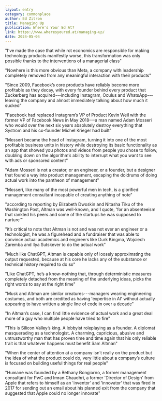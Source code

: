 ```yaml
---
layout: entry
category: commonplace
author: Ed Zitron
title: Managing Up
publication: Where's Your Ed At?
link: https://www.wheresyoured.at/managing-up/
date: 2024-05-04
---
```


"I’ve made the case that while rot economics are responsible for making technology products manifestly worse, this transformation was only possible thanks to the interventions of a managerial class"

"Nowhere is this more obvious than Meta, a company with leadership completely removed from any meaningful interaction with their products"

"Since 2009, Facebook’s core products have reliably become more profitable as they decay, with every founder behind every product that Zuckerberg has acquired---including Instagram, Oculus and WhatsApp---leaving the company and almost immediately talking about how much it sucked"

"Facebook had replaced Instagram’s VP of Product Kevin Weil with the former VP of Facebook News in May 2018---a man named Adam Mosseri who would over the next six years absolutely destroy everything that Systrom and his co-founder Michel Krieger had built"

"Mosseri became the head of Instagram, turning it into one of the most profitable business units in history while destroying its basic functionality as an app that showed you photos and videos from people you chose to follow, doubling down on the algorithm’s ability to interrupt what you want to see with ads or sponsored content"

"Adam Mosseri is not a creator, or an engineer, or a founder, but a designer that found a way into product management, escaping the doldrums of doing actual work into the pantheon of management"

"Mosseri, like many of the most powerful men in tech, is a glorified management consultant incapable of creating anything of note"

"according to reporting by Elizabeth Dwoskin and Nitasha Tiku of the Washington Post, Altman was well-known, and I quote, 'for an absenteeism that rankled his peers and some of the startups he was supposed to nurture'"

"it’s critical to note that Altman is not and was not ever an engineer or a technologist, he was a figurehead and a fundraiser that was able to convince actual academics and engineers like Durk Kingma, Wojciech Zaremba and Ilya Sutskever to do the actual work"

"Much like ChatGPT, Altman is capable only of loosely approximating the output requested, because at his core he lacks any of the substance or technical history required to do so"

"Like ChatGPT, he’s a know-nothing that, through deterministic measures completely detached from the meaning of the underlying ideas, picks the right words to say at the right time"

"Musk and Altman are similar creatures---managers wearing engineering costumes, and both are credited as having 'expertise in AI' without actually appearing to have written a single line of code in over a decade"

"In Altman’s case, I can find little evidence of actual work and a great deal more of a guy who multiple people have tried to fire"

"This is Silicon Valley’s king. A lobbyist roleplaying as a founder. A diplomat masquerading as a technologist.  A charming, capricious, abusive and untrustworthy man that has proven time and time again that his only reliable trait is that whatever happens must benefit Sam Altman"

"When the center of attention at a company isn’t really on the product but the idea of what the product could do, very little about a company’s culture is focused on building useful things for real people"

"Humane was founded by a Bethany Bongiorno, a former management consultant for PwC and Imran Chaudhri, a former 'Director of Design' from Apple that refers to himself as an 'inventor' and 'innovator' that was fired in 2017 for sending out an email about his planned exit from the company that suggested that Apple could no longer innovate"
